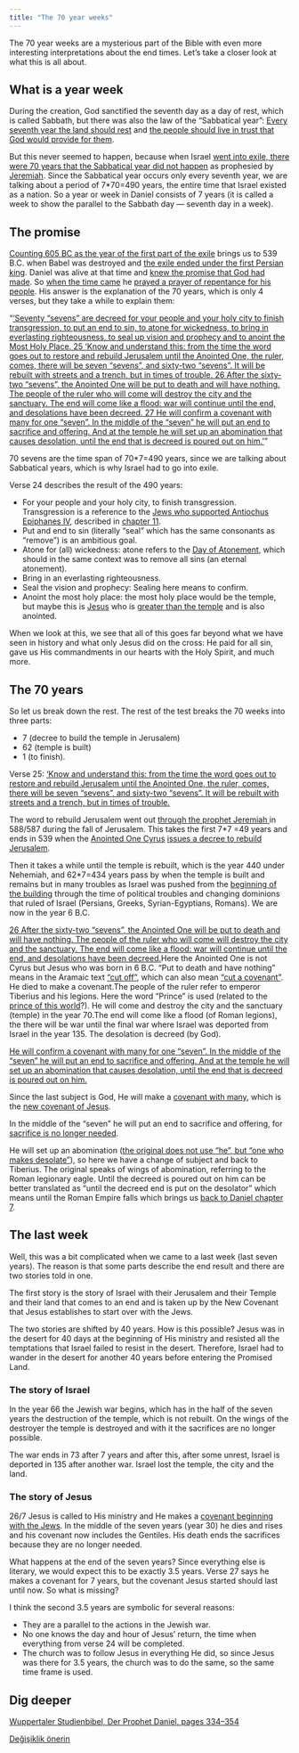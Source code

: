 ```yaml
---
title: "The 70 year weeks"
---
```



The 70 year weeks are a mysterious part of the Bible with even more interesting interpretations about the end times. Let’s take a closer look at what this is all about.


## What is a year week

<a name="e18f"></a>
During the creation, God sanctified the seventh day as a day of rest, which is called Sabbath, but there was also the law of the “Sabbatical year”: [Every seventh year the land should rest](https://www.bibleserver.com/NIV/Leviticus25%3A1-7) and [the people should live in trust that God would provide for them](https://www.bibleserver.com/NIV/Leviticus25%3A20-22).

But this never seemed to happen, because when Israel [went into exile, there were 70 years that the Sabbatical year did not happen](https://www.bibleserver.com/NIV/2%20Chronicles36%3A20-21) as prophesied by [Jeremiah](https://www.bibleserver.com/NIV/Jeremiah25%3A11-12). Since the Sabbatical year occurs only every seventh year, we are talking about a period of 7*70=490 years, the entire time that Israel existed as a nation. So a year or week in Daniel consists of 7 years (it is called a week to show the parallel to the Sabbath day — seventh day in a week).


## The promise

<a name="2d32"></a>
[Counting 605 BC as the year of the first part of the exile](https://seminary.bju.edu/theology-in-3d/so-was-it-70-years-or-not/) brings us to 539 B.C. when Babel was destroyed and [the exile ended under the first Persian king](https://www.bibleserver.com/NIV/2%20Chronicles36%3A22-23). Daniel was alive at that time and [knew the promise that God had made](https://www.bibleserver.com/NIV/Jeremiah29%3A10). So [when the time came](https://www.bibleserver.com/NIV/Daniel9%3A1-2) he [prayed a prayer of repentance for his people](https://www.bibleserver.com/NIV/Daniel9%3A3-19). His answer is the explanation of the 70 years, which is only 4 verses, but they take a while to explain them:

“[‘Seventy “sevens” are decreed for your people and your holy city to finish transgression, to put an end to sin, to atone for wickedness, to bring in everlasting righteousness, to seal up vision and prophecy and to anoint the Most Holy Place. 25 ‘Know and understand this: from the time the word goes out to restore and rebuild Jerusalem until the Anointed One, the ruler, comes, there will be seven “sevens”, and sixty-two “sevens”. It will be rebuilt with streets and a trench, but in times of trouble. 26 After the sixty-two “sevens”, the Anointed One will be put to death and will have nothing. The people of the ruler who will come will destroy the city and the sanctuary. The end will come like a flood: war will continue until the end, and desolations have been decreed. 27 He will confirm a covenant with many for one “seven”. In the middle of the “seven” he will put an end to sacrifice and offering. And at the temple he will set up an abomination that causes desolation, until the end that is decreed is poured out on him.’](https://www.bibleserver.com/NIV/Daniel9%3A24-27)”

70 sevens are the time span of 70*7=490 years, since we are talking about Sabbatical years, which is why Israel had to go into exile.

Verse 24 describes the result of the 490 years:

- For your people and your holy city, to finish transgression. Transgression is a reference to the [Jews who supported Antiochus Epiphanes IV](https://www.bibleserver.com/NIV/Daniel9%3A24-27), described in [chapter 11](https://www.bibleserver.com/NIV/Daniel11%3A32).
- Put and end to sin (literally “seal” which has the same consonants as “remove”) is an ambitious goal.
- Atone for (all) wickedness: atone refers to the [Day of Atonement,](https://www.bibleserver.com/NIV/Leviticus16) which should in the same context was to remove all sins (an eternal atonement).
- Bring in an everlasting righteousness.
- Seal the vision and prophecy: Sealing here means to confirm.
- Anoint the most holy place: the most holy place would be the temple, but maybe this is [Jesus](https://www.bibleserver.com/NIV/Romans3%3A25) who is [greater than the temple](https://www.bibleserver.com/NIV/Matthew12%3A6) and is also anointed.


When we look at this, we see that all of this goes far beyond what we have seen in history and what only Jesus did on the cross: He paid for all sin, gave us His commandments in our hearts with the Holy Spirit, and much more.


## The 70 years

<a name="6576"></a>
So let us break down the rest. The rest of the test breaks the 70 weeks into three parts:

- 7 (decree to build the temple in Jerusalem)
- 62 (temple is built)
- 1 (to finish).


Verse 25: [‘Know and understand this: from the time the word goes out to restore and rebuild Jerusalem until the Anointed One, the ruler, comes, there will be seven “sevens”, and sixty-two “sevens”. It will be rebuilt with streets and a trench, but in times of trouble.](https://www.bibleserver.com/NIV/Daniel9%3A24-27)

The word to rebuild Jerusalem went out [through the prophet Jeremiah ](https://www.bibleserver.com/NIV/Jeremiah30%3A18)in 588/587 during the fall of Jerusalem. This takes the first 7*7 =49 years and ends in 539 when the [Anointed One Cyrus](https://www.bibleserver.com/NIV/Isaiah45%3A1) [issues a decree to rebuild Jerusalem](https://www.bibleserver.com/NIV/2%20Chronicles36%3A22-23).

Then it takes a while until the temple is rebuilt, which is the year 440 under Nehemiah, and 62*7=434 years pass by when the temple is built and remains but in many troubles as Israel was pushed from the [beginning of the building](https://www.bibleserver.com/NIV/Nehemiah4) through the time of political troubles and changing dominions that ruled of Israel (Persians, Greeks, Syrian-Egyptians, Romans). We are now in the year 6 B.C.



[26 After the sixty-two “sevens”, the Anointed One will be put to death and will have nothing. The people of the ruler who will come will destroy the city and the sanctuary. The end will come like a flood: war will continue until the end, and desolations have been decreed.](https://www.bibleserver.com/NIV/Daniel9%3A24-27)Here the Anointed One is not Cyrus but Jesus who was born in 6 B.C. “Put to death and have nothing” means in the Aramaic text [“cut off”](https://biblehub.com/interlinear/daniel/9-26.htm), which can also mean [“cut a covenant”](https://biblehub.com/hebrew/3772.htm). He died to make a covenant.The people of the ruler refer to emperor Tiberius and his legions. Here the word “Prince” is used (related to the [prince of this world](https://www.bibleserver.com/NIV/John12%3A31)?). He will come and destroy the city and the sanctuary (temple) in the year 70.The end will come like a flood (of Roman legions), the there will be war until the final war where Israel was deported from Israel in the year 135. The desolation is decreed (by God).



[He will confirm a covenant with many for one “seven”. In the middle of the “seven” he will put an end to sacrifice and offering. And at the temple he will set up an abomination that causes desolation, until the end that is decreed is poured out on him.](https://www.bibleserver.com/NIV/Daniel9%3A24-27)

Since the last subject is God, He will make a [covenant with many](https://www.bibleserver.com/NIV/Jeremiah31%3A31-34), which is the [new covenant of Jesus](https://www.bibleserver.com/NIV/Hebrews8%3A6).

In the middle of the “seven” he will put an end to sacrifice and offering, for [sacrifice is no longer needed](https://www.bibleserver.com/NIV/Hebrews10%3A1-18).

He will set up an abomination ([the original does not use “he”, but “one who makes desolate”](https://biblehub.com/interlinear/daniel/9-27.htm)), so here we have a change of subject and back to Tiberius. The original speaks of wings of abomination, referring to the Roman legionary eagle. Until the decreed is poured out on him can be better translated as “until the decreed end is put on the desolator” which means until the Roman Empire falls which brings us [back to Daniel chapter 7](../../../../bible/daniel/expl/the-four-kingdoms-in-daniel).

## The last week

Well, this was a bit complicated when we came to a last week (last seven years). The reason is that some parts describe the end result and there are two stories told in one.

The first story is the story of Israel with their Jerusalem and their Temple and their land that comes to an end and is taken up by the New Covenant that Jesus establishes to start over with the Jews.

The two stories are shifted by 40 years. How is this possible? Jesus was in the desert for 40 days at the beginning of His ministry and resisted all the temptations that Israel failed to resist in the desert. Therefore, Israel had to wander in the desert for another 40 years before entering the Promised Land.

### The story of Israel

In the year 66 the Jewish war begins, which has in the half of the seven years the destruction of the temple, which is not rebuilt. On the wings of the destroyer the temple is destroyed and with it the sacrifices are no longer possible.

The war ends in 73 after 7 years and after this, after some unrest, Israel is deported in 135 after another war. Israel lost the temple, the city and the land.

### The story of Jesus

26/7 Jesus is called to His ministry and He makes a [covenant beginning with the Jews](https://www.bibleserver.com/NIV/Matthew15%3A23-24). In the middle of the seven years (year 30) he dies and rises and his covenant now includes the Gentiles. His death ends the sacrifices because they are no longer needed.

What happens at the end of the seven years? Since everything else is literary, we would expect this to be exactly 3.5 years. Verse 27 says he makes a covenant for 7 years, but the covenant Jesus started should last until now. So what is missing?

I think the second 3.5 years are symbolic for several reasons:
- They are a parallel to the actions in the Jewish war.
- No one knows the day and hour of Jesus’ return, the time when everything from verse 24 will be completed.
- The church was to follow Jesus in everything He did, so since Jesus was there for 3.5 years, the church was to do the same, so the same time frame is used.

## Dig deeper

[Wuppertaler Studienbibel, Der Prophet Daniel, pages 334–354](../../../../about/ressources/index.html#daniel)


[Değişiklik önerin](https://github.com/revelation-today/revelation-today/blob/main/exampleSite/content/docs/bible/daniel/expl/the-70-year-weeks.md)
